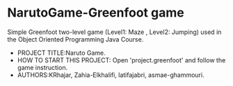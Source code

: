 # NarutoGame-Greenfoot game

Simple Greenfoot two-level game (Level1: Maze , Level2: Jumping) used in the Object Oriented Programming Java Course.


* PROJECT TITLE:Naruto Game.<br />
* HOW TO START THIS PROJECT: Open 'project.greenfoot' and follow the game instruction.<br />
* AUTHORS:KRhajar, Zahia-Elkhalifi, latifajabri, asmae-ghammouri.
